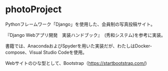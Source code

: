 # photoProject

Pythonフレームワーク「Django」を使用した、会員制の写真投稿サイト。

『Django Webアプリ開発　実装ハンドブック』　(秀和システム)を参考に実装。 

書籍では、AnacondaおよびSpyderを用いた実装だが、わたしはDocker-compose、Visual Studio Codeを使用。

Webサイトのひな型として、Bootstrap（https://startbootstrap.com/)

